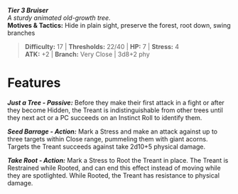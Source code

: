 ***Tier 3 Bruiser***  
*A sturdy animated old-growth tree.*  
**Motives & Tactics:** Hide in plain sight, preserve the forest, root down, swing branches

> **Difficulty:** 17 | **Thresholds:** 22/40 | **HP:** 7 | **Stress:** 4  
> **ATK:** +2 | **Branch:** Very Close | 3d8+2 phy  

# Features

***Just a Tree - Passive:*** Before they make their first attack in a fight or after they become Hidden, the Treant is indistinguishable from other trees until they next act or a PC succeeds on an Instinct Roll to identify them.

***Seed Barrage - Action:*** Mark a Stress and make an attack against up to three targets within Close range, pummeling them with giant acorns. Targets the Treant succeeds against take 2d10+5 physical damage.

***Take Root - Action:*** Mark a Stress to Root the Treant in place. The Treant is Restrained while Rooted, and can end this effect instead of moving while they are spotlighted. While Rooted, the Treant has resistance to physical damage.
